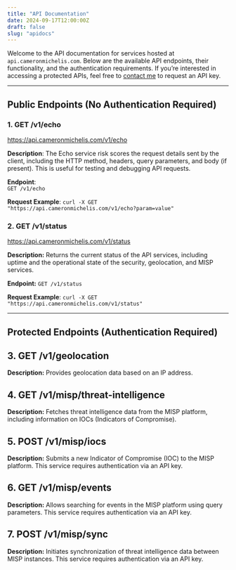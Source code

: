```yaml
---
title: "API Documentation"
date: 2024-09-17T12:00:00Z
draft: false
slug: "apidocs"
---
```



Welcome to the API documentation for services hosted at `api.cameronmichelis.com`. Below are the available API endpoints, their functionality, and the authentication requirements.  If you’re interested in accessing a protected APIs, feel free to [contact me](/contact/) to request an API key.

---

## Public Endpoints (No Authentication Required)

### 1. **GET /v1/echo**
https://api.cameronmichelis.com/v1/echo

**Description**: The Echo service risk scores the request details sent by the client, including the HTTP method, headers, query parameters, and body (if present). This is useful for testing and debugging API requests.

**Endpoint**:  
`GET /v1/echo`

**Request Example**:
`curl -X GET "https://api.cameronmichelis.com/v1/echo?param=value"`


### 2. **GET /v1/status**
https://api.cameronmichelis.com/v1/status

**Description:** Returns the current status of the API services, including uptime and the operational state of the security, geolocation, and MISP services.

**Endpoint:**
`GET /v1/status`

**Request Example**:
`curl -X GET "https://api.cameronmichelis.com/v1/status"`

---
## Protected Endpoints (Authentication Required)

## 3. GET /v1/geolocation
**Description:** Provides geolocation data based on an IP address. 

## 4. GET /v1/misp/threat-intelligence
**Description:** Fetches threat intelligence data from the MISP platform, including information on IOCs (Indicators of Compromise).

## 5. POST /v1/misp/iocs
**Description:** Submits a new Indicator of Compromise (IOC) to the MISP platform. This service requires authentication via an API key.
## 6. GET /v1/misp/events
**Description:** Allows searching for events in the MISP platform using query parameters. This service requires authentication via an API key.

## 7. POST /v1/misp/sync
**Description:** Initiates synchronization of threat intelligence data between MISP instances. This service requires authentication via an API key.


